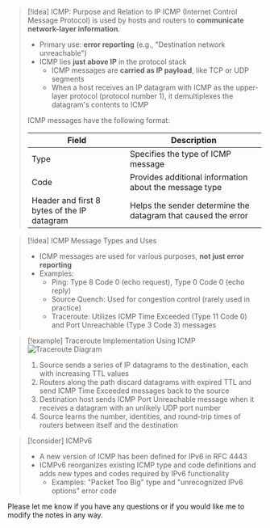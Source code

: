 > [!idea] ICMP: Purpose and Relation to IP
> ICMP (Internet Control Message Protocol) is used by hosts and routers to **communicate network-layer information**.
> - Primary use: **error reporting** (e.g., "Destination network unreachable")
> - ICMP lies **just above IP** in the protocol stack
>   - ICMP messages are **carried as IP payload**, like TCP or UDP segments
>   - When a host receives an IP datagram with ICMP as the upper-layer protocol (protocol number 1), it demultiplexes the datagram's contents to ICMP
>
> ICMP messages have the following format:
> 
> | Field | Description |
> |-------|-------------|
> | Type  | Specifies the type of ICMP message |
> | Code  | Provides additional information about the message type |
> | Header and first 8 bytes of the IP datagram | Helps the sender determine the datagram that caused the error |

> [!idea] ICMP Message Types and Uses
> - ICMP messages are used for various purposes, **not just error reporting**
> - Examples:
>   - Ping: Type 8 Code 0 (echo request), Type 0 Code 0 (echo reply)
>   - Source Quench: Used for congestion control (rarely used in practice)
>   - Traceroute: Utilizes ICMP Time Exceeded (Type 11 Code 0) and Port Unreachable (Type 3 Code 3) messages

> [!example] Traceroute Implementation Using ICMP
> ![Traceroute Diagram](traceroute_diagram.png)
> 1. Source sends a series of IP datagrams to the destination, each with increasing TTL values
> 2. Routers along the path discard datagrams with expired TTL and send ICMP Time Exceeded messages back to the source
> 3. Destination host sends ICMP Port Unreachable message when it receives a datagram with an unlikely UDP port number
> 4. Source learns the number, identities, and round-trip times of routers between itself and the destination

> [!consider] ICMPv6
> - A new version of ICMP has been defined for IPv6 in RFC 4443
> - ICMPv6 reorganizes existing ICMP type and code definitions and adds new types and codes required by IPv6 functionality
>   - Examples: "Packet Too Big" type and "unrecognized IPv6 options" error code

Please let me know if you have any questions or if you would like me to modify the notes in any way.